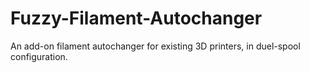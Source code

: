 # Fuzzy-Filament-Autochanger
An add-on filament autochanger for existing 3D printers, in duel-spool configuration.
